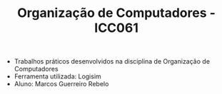 <h1 align="center"> Organização de Computadores - ICC061 </h1> <br />


  - Trabalhos práticos desenvolvidos na disciplina de Organização de Computadores <br /> 
  - Ferramenta utilizada: Logisim <br />
  - Aluno: Marcos Guerreiro Rebelo
